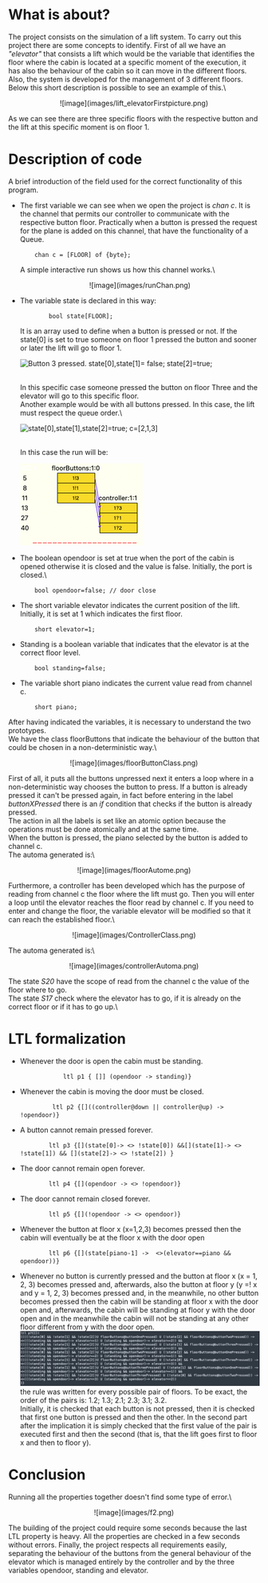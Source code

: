 # What is about?

The project consists on the simulation of a lift system. To carry out
this project there are some concepts to identify. First of all we have
an *"elevator\"* that consists a lift which would be the variable that
identifies the floor where the cabin is located at a specific moment of
the execution, it has also the behaviour of the cabin so it can move in
the different floors. Also, the system is developed for the management
of 3 different floors.\
Below this short description is possible to see an example of this.\

<div align="center">
![image](images/lift_elevatorFirstpicture.png)
    </div>


As we can see there are three specific floors with the respective button
and the lift at this specific moment is on floor 1.

# Description of code

A brief introduction of the field used for the correct functionality of
this program.

-   The first variable we can see when we open the project is *chan c*.
    It is the channel that permits our controller to communicate with
    the respective button floor. Practically when a button is pressed
    the request for the plane is added on this channel, that have the
    functionality of a Queue.

            chan c = [FLOOR] of {byte};

    A simple interactive run shows us how this channel works.\

    <div align="center">
    ![image](images/runChan.png)
    </div>

-   The variable state is declared in this way:

                bool state[FLOOR];

    It is an array used to define when a button is pressed or not. If
    the state\[0\] is set to true someone on floor 1 pressed the button
    and sooner or later the lift will go to floor 1.

    ![Button 3 pressed. state\[0\],state\[1\]= false;
    state\[2\]=true;](images/bottonThreePressed.png)

    \
    In this specific case someone pressed the button on floor Three and
    the elevator will go to this specific floor.\
    Another example would be with all buttons pressed. In this case, the
    lift must respect the queue order.\

    ![state\[0\],state\[1\],state\[2\]=true;
    c=\[2,1,3\]](images/allButtonPressed.png)

    \
    In this case the run will be:

    ![image](images/specificRun.png)

-   The boolean opendoor is set at true when the port of the cabin is
    opened otherwise it is closed and the value is false. Initially, the
    port is closed.\

            bool opendoor=false; // door close

-   The short variable elevator indicates the current position of the
    lift. Initially, it is set at 1 which indicates the first floor.

            short elevator=1; 

-   Standing is a boolean variable that indicates that the elevator is
    at the correct floor level.

            bool standing=false;

-   The variable short piano indicates the current value read from
    channel c.

            short piano;

After having indicated the variables, it is necessary to understand the
two prototypes.\
We have the class floorButtons that indicate the behaviour of the button
that could be chosen in a non-deterministic way.\

<div align="center">
![image](images/floorButtonClass.png)
</div>

First of all, it puts all the buttons unpressed next it enters a loop
where in a non-deterministic way chooses the button to press. If a
button is already pressed it can't be pressed again, in fact before
entering in the label *buttonXPressed* there is an *if* condition that
checks if the button is already pressed.\
The action in all the labels is set like an atomic option because the
operations must be done atomically and at the same time.\
When the button is pressed, the piano selected by the button is added to
channel c.\
The automa generated is:\

<div align="center">
![image](images/floorAutome.png)
    </div>

Furthermore, a controller has been developed which has the purpose of
reading from channel c the floor where the lift must go. Then you will
enter a loop until the elevator reaches the floor read by channel c. If
you need to enter and change the floor, the variable elevator will be
modified so that it can reach the established floor.\

<div align="center">
![image](images/ControllerClass.png)
    </div>

The automa generated is:\

<div align="center">
![image](images/controllerAutoma.png)
    </div>

The state *S20* have the scope of read from the channel c the value of
the floor where to go.\
The state *S17* check where the elevator has to go, if it is already on
the correct floor or if it has to go up.\

# LTL formalization

-   Whenever the door is open the cabin must be standing.

                    ltl p1 { []] (opendoor -> standing)}

-   Whenever the cabin is moving the door must be closed.

                 ltl p2 {[]((controller@down || controller@up) -> !opendoor)}

-   A button cannot remain pressed forever.

                ltl p3 {[](state[0]-> <> !state[0]) &&[](state[1]-> <> !state[1]) && [](state[2]-> <> !state[2]) }

-   The door cannot remain open forever.

                ltl p4 {[](opendoor -> <> !opendoor)}

-   The door cannot remain closed forever.

                ltl p5 {[](!opendoor -> <> opendoor)}

-   Whenever the button at floor x (x=1,2,3) becomes pressed then the
    cabin will eventually be at the floor x with the door open

                ltl p6 {[](state[piano-1] ->  <>(elevator==piano && opendoor))}

-   Whenever no button is currently pressed and the button at floor x (x
    = 1, 2, 3) becomes pressed and, afterwards, also the button at floor
    y (y =! x and y = 1, 2, 3) becomes pressed and, in the meanwhile, no
    other button becomes pressed then the cabin will be standing at
    floor x with the door open and, afterwards, the cabin will be
    standing at floor y with the door open and in the meanwhile the
    cabin will not be standing at any other floor different from y with
    the door open.
    ![image](images/f1.png)
    the rule was written for every possible pair of floors. To be exact,
    the order of the pairs is: 1.2; 1.3; 2.1; 2.3; 3.1; 3.2.\
    Initially, it is checked that each button is not pressed, then it is
    checked that first one button is pressed and then the other. In the
    second part after the implication it is simply checked that the
    first value of the pair is executed first and then the second (that
    is, that the lift goes first to floor x and then to floor y).

# Conclusion

Running all the properties together doesn't find some type of error.\

<div align="center">
![image](images/f2.png)
    </div>

The building of the project could require some seconds because the last
LTL property is heavy. All the properties are checked in a few seconds
without errors. Finally, the project respects all requirements easily,
separating the behaviour of the buttons from the general behaviour of
the elevator which is managed entirely by the controller and by the
three variables opendoor, standing and elevator.

